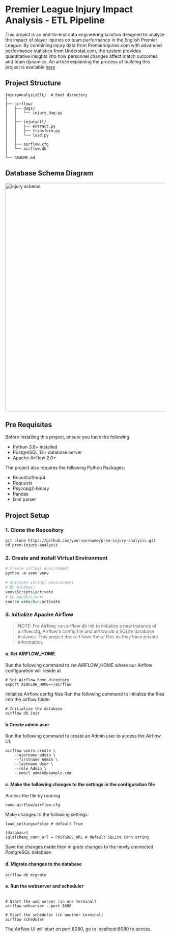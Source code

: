 # Premier League Injury Impact Analysis - ETL Pipeline
This project is an end-to-end data engineering solution designed to analyze the impact of player injuries on team performance in the English Premier League. By combining injury data from Premierinjuries.com with advanced performance statistics from Understat.com, the system provides quantitative insights into how personnel changes affect match outcomes and team dynamics.
An article explaining the process of building this project is available [here]()

## Project Structure

```plaintext
InjuryAnalysisETL/  # Root directory
│
├── airflow/                
│   ├── dags/
│   │   └── injury_dag.py
│   │
│   ├── injuryetl/
│   │   ├── extract.py
│   │   ├── transform.py
│   │   └── load.py
│   │
│   ├── airflow.cfg
│   └── airflow.db
│
└── README.md
```

## Database Schema Diagram
<img width="518" height="715" alt="injury schema" src="https://github.com/user-attachments/assets/8a33f6b3-8c5e-4bea-a87a-c857c04d4ffe" />

## Pre Requisites
Before installing this project, ensure you have the following:
- Python 3.8+ installed
- PostgreSQL 13+ database server
- Apache Airflow 2.0+

The project also requires the following Python Packages:
- BeautifulSoup4
- Requests
- Psycopg2-binary
- Pandas
- lxml parser


## Project Setup
### 1. Clone the Repository
```
git clone https://github.com/yourusername/prem-injury-analysis.git
cd prem-injury-analysis
```
### 2. Create  and install Virtual Environment
```python
# Create virtual environment
python -m venv venv

# Activate virtual environment
# On Windows:
venv\Scripts\activate
# On macOS/Linux:
source venv/bin/activate
```

### 3. Initialize Apache Airflow

> NOTE: For Airflow, run airflow db init to initialize a new instance of airflow.cfg, Airflow's config file and airflow.db a SQLite database instance. This project doesn't have these files as they have private information.

#### a. Set AIRFLOW_HOME.
Run the following command to set AIRFLOW_HOME where our Airflow configuration will reside at
```
# Set Airflow home directory
export AIRFLOW_HOME=~/airflow
```

Initialize Airflow config files
Run the following command to initialize the files into the airflow folder
```
# Initialize the database
airflow db init
```
#### b.Create admin user
Run the following command to create an Admin user to access the Airflow UI.
```
airflow users create \
    --username admin \
    --firstname Admin \
    --lastname User \
    --role Admin \
    --email admin@example.com
```
#### c. Make the following changes to the settings in the configuration file
Access the file by running
```
nano airflow/airflow.cfg
```
Make changes to the following settings:
```
load_settings=False # default True

[database]
sqlalchemy_conn_url = POSTGRES_URL # default SQLite Conn string 

```
Save the changes made then migrate changes to the newly connected PostgreSQL database

#### d. Migrate changes to the database
```
airflow db migrate
```

#### e. Run the webserver and scheduler
```

# Start the web server (in one terminal)
airflow webserver --port 8080

# Start the scheduler (in another terminal)
airflow scheduler
```

The Airflow UI will start on port 8080, go to localhost:8080 to access.





